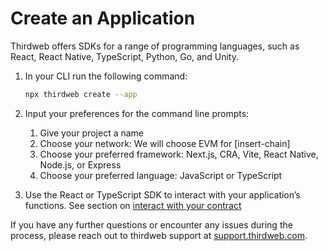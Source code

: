 # Create an Application

Thirdweb offers SDKs for a range of programming languages, such as React, React Native, TypeScript, Python, Go, and Unity.

1. In your CLI run the following command:

   ```bash
   npx thirdweb create --app
   ```

2. Input your preferences for the command line prompts:
   1. Give your project a name
   2. Choose your network: We will choose EVM for [insert-chain]
   3. Choose your preferred framework: Next.js, CRA, Vite, React Native, Node.js, or Express
   4. Choose your preferred language: JavaScript or TypeScript
3. Use the React or TypeScript SDK to interact with your application’s functions. See section on [interact with your contract](./Interact%20with%20your%20contract.md)

If you have any further questions or encounter any issues during the process, please reach out to thirdweb support at [support.thirdweb.com](http://support.thirdweb.com/).
